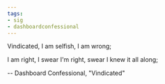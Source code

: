 ```yaml
---
tags:
- sig
- dashboardconfessional
---
```


Vindicated, I am selfish, I am wrong;

I am right, I swear I'm right, swear I knew it all along;

-- Dashboard Confessional, "Vindicated"